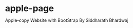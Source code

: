 # apple-page
Apple-copy Website with BootStrap By Siddharath Bhardwaj

<html>
<head>
       <title> Apple(India)</title>
    <style>
        *{
           margin: 0;
           padding: 0;
        }
        ul{
           background: black !important ;
            justify-content:center !important;
           width: 100% !important;
         
          
        }
        ul li a{
         color: white !important;
         padding: 10px 40px  !important;
         
       }
       .col-lg{
           justify-content: center;
           margin:10px;
           padding:  30px 40px;
       }
       .logo:hover , a:hover{
           color: gray !important;
            opacity: 0.8;
       }
    </style>
</head>
<body>
    <div>
        <div>
            <nav class="navbar navbar-fixed-sm bg-light justify-content-center" style="padding: 0vw">
               
                <ul class="nav">  <a class="navbar-brand" href="#">
                    <img class="logo" src="/6th June/apple-logo.jpg" width="30" height="30" alt="">
                </a>
                    <li class="nav-item"><a class="nav-link" href="#">Mac</a></li>
                    <li class="nav-item"><a class="nav-link" href="#">iPad</a></li>
                    <li class="nav-item"><a class="nav-link" href="#">iPhone</a></li>
                    <li class="nav-item"><a class="nav-link" href="#">Watch</a></li>
                    <li class="nav-item"><a class="nav-link" href="#">TV</a></li>
                    <li class="nav-item"><a class="nav-link" href="#">Music</a></li>
                    <li class="nav-item"><a class="nav-link" href="#">Support</a></li>
                    <li class="nav-item"><a class="nav-link" href="#">Where to buy</a></li>
           </ul>
        </div>
        <div class="jumbotron text-center" style="margin-bottom:0">
            <h1 style="font-size: 50px">iPhone Xr</h1>
            <p style="font-size: 25px">All-screen Design. Longest battery life ever in an iPhone. <br>
                 Fastest Performance. Studio-quality photos</p>
            <a href="#">Learn more</a> <br> <br>
            <img  class="img-fluid" src="/6th June/iphone-xr.jpg" alt="iphone-xr" width="700px" height="500px">
        </div>
          <div class="jumbotron text-center" style="margin-bottom:0">
            <h1 style="font-size: 50px">iPhone Xs</h1>
            <p style="font-size: 25px">Letest Super Retina Display. Fastest Perfromance with <br> 
                A12 Biotic. Most secure facial authentification with Face ID. <br>
                 Breakthrough dual cameras with Depth Control</p>
             <a href="#">Learn more</a> <br> <br>
            <img  class="img-fluid" src="/6th June/iphone-xs-max-gold-select-2018.png" alt="iphone-xr" width="500px" height="200px">
        </div>
        <div class="row">
            <div class="col-lg">
                <h1>iPad Pro</h1>
                <p>All new. All screen. All powerful</p>
                <a href="#">learn more</a> <br> <br>
                <img src="/6th June/ipad-pro-lead-1024x576.jpg" alt="iPad pro" width="600px" height="350px">
            </div>
            <div class="col-lg">
                <h1>MacBook Air</h1>
                <p>Lightness strikes again.</p>
                <a href="#">learn more</a> <br> <br>
                <img src="/6th June/MacBook-Air-2019.png" alt="Macbook Air" width="500px" height="400px">
            </div>
        </div>

    </div>
</body>
</html>
